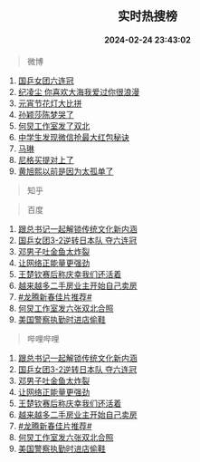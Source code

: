<div align="center"><h2>实时热搜榜</h2><h4>2024-02-24 23:43:02</h4></div>

> 微博  

1. [国乒女团六连冠](https://s.weibo.com/weibo?q=%23%E5%9B%BD%E4%B9%92%E5%A5%B3%E5%9B%A2%E5%85%AD%E8%BF%9E%E5%86%A0%23&t=31&band_rank=1&Refer=top)<br />
2. [纪凌尘 你喜欢大海我爱过你很浪漫](https://s.weibo.com/weibo?q=%E7%BA%AA%E5%87%8C%E5%B0%98%20%E4%BD%A0%E5%96%9C%E6%AC%A2%E5%A4%A7%E6%B5%B7%E6%88%91%E7%88%B1%E8%BF%87%E4%BD%A0%E5%BE%88%E6%B5%AA%E6%BC%AB&t=31&band_rank=2&Refer=top)<br />
3. [元宵节花灯大比拼](https://s.weibo.com/weibo?q=%23%E5%85%83%E5%AE%B5%E8%8A%82%E8%8A%B1%E7%81%AF%E5%A4%A7%E6%AF%94%E6%8B%BC%23&t=31&band_rank=3&Refer=top)<br />
4. [孙颖莎陈梦哭了](https://s.weibo.com/weibo?q=%23%E5%AD%99%E9%A2%96%E8%8E%8E%E9%99%88%E6%A2%A6%E5%93%AD%E4%BA%86%23&t=31&band_rank=4&Refer=top)<br />
5. [何炅工作室发了双北](https://s.weibo.com/weibo?q=%23%E4%BD%95%E7%82%85%E5%B7%A5%E4%BD%9C%E5%AE%A4%E5%8F%91%E4%BA%86%E5%8F%8C%E5%8C%97%23&t=31&band_rank=5&Refer=top)<br />
6. [中学生发现微信抢最大红包秘诀](https://s.weibo.com/weibo?q=%23%E4%B8%AD%E5%AD%A6%E7%94%9F%E5%8F%91%E7%8E%B0%E5%BE%AE%E4%BF%A1%E6%8A%A2%E6%9C%80%E5%A4%A7%E7%BA%A2%E5%8C%85%E7%A7%98%E8%AF%80%23&t=31&band_rank=6&Refer=top)<br />
7. [马琳](https://s.weibo.com/weibo?q=%E9%A9%AC%E7%90%B3&t=31&band_rank=7&Refer=top)<br />
8. [尼格买提对上了](https://s.weibo.com/weibo?q=%E5%B0%BC%E6%A0%BC%E4%B9%B0%E6%8F%90%E5%AF%B9%E4%B8%8A%E4%BA%86&t=31&band_rank=8&Refer=top)<br />
9. [黄旭熙以前是因为太孤单了](https://s.weibo.com/weibo?q=%23%E9%BB%84%E6%97%AD%E7%86%99%E4%BB%A5%E5%89%8D%E6%98%AF%E5%9B%A0%E4%B8%BA%E5%A4%AA%E5%AD%A4%E5%8D%95%E4%BA%86%23&t=31&band_rank=9&Refer=top)<br />

> 知乎  


> 百度  

1. [跟总书记一起解锁传统文化新内涵](https://www.baidu.com/s?wd=%E8%B7%9F%E6%80%BB%E4%B9%A6%E8%AE%B0%E4%B8%80%E8%B5%B7%E8%A7%A3%E9%94%81%E4%BC%A0%E7%BB%9F%E6%96%87%E5%8C%96%E6%96%B0%E5%86%85%E6%B6%B5&sa=fyb_news&rsv_dl=fyb_news)<br />
2. [国乒女团3-2逆转日本队 夺六连冠](https://www.baidu.com/s?wd=%E5%9B%BD%E4%B9%92%E5%A5%B3%E5%9B%A23-2%E9%80%86%E8%BD%AC%E6%97%A5%E6%9C%AC%E9%98%9F+%E5%A4%BA%E5%85%AD%E8%BF%9E%E5%86%A0&sa=fyb_news&rsv_dl=fyb_news)<br />
3. [邓男子吐金鱼太炸裂](https://www.baidu.com/s?wd=%E9%82%93%E7%94%B7%E5%AD%90%E5%90%90%E9%87%91%E9%B1%BC%E5%A4%AA%E7%82%B8%E8%A3%82&sa=fyb_news&rsv_dl=fyb_news)<br />
4. [让网络正能量更强劲](https://www.baidu.com/s?wd=%E8%AE%A9%E7%BD%91%E7%BB%9C%E6%AD%A3%E8%83%BD%E9%87%8F%E6%9B%B4%E5%BC%BA%E5%8A%B2&sa=fyb_news&rsv_dl=fyb_news)<br />
5. [王楚钦赛后称庆幸我们还活着](https://www.baidu.com/s?wd=%E7%8E%8B%E6%A5%9A%E9%92%A6%E8%B5%9B%E5%90%8E%E7%A7%B0%E5%BA%86%E5%B9%B8%E6%88%91%E4%BB%AC%E8%BF%98%E6%B4%BB%E7%9D%80&sa=fyb_news&rsv_dl=fyb_news)<br />
6. [越来越多二手房业主开始自己卖房](https://www.baidu.com/s?wd=%E8%B6%8A%E6%9D%A5%E8%B6%8A%E5%A4%9A%E4%BA%8C%E6%89%8B%E6%88%BF%E4%B8%9A%E4%B8%BB%E5%BC%80%E5%A7%8B%E8%87%AA%E5%B7%B1%E5%8D%96%E6%88%BF&sa=fyb_news&rsv_dl=fyb_news)<br />
7. [#龙腾新春佳片推荐#](https://www.baidu.com/s?wd=%23%E9%BE%99%E8%85%BE%E6%96%B0%E6%98%A5%E4%BD%B3%E7%89%87%E6%8E%A8%E8%8D%90%23&sa=fyb_news&rsv_dl=fyb_news)<br />
8. [何炅工作室发六张双北合照](https://www.baidu.com/s?wd=%E4%BD%95%E7%82%85%E5%B7%A5%E4%BD%9C%E5%AE%A4%E5%8F%91%E5%85%AD%E5%BC%A0%E5%8F%8C%E5%8C%97%E5%90%88%E7%85%A7&sa=fyb_news&rsv_dl=fyb_news)<br />
9. [美国警察执勤时进店偷鞋](https://www.baidu.com/s?wd=%E7%BE%8E%E5%9B%BD%E8%AD%A6%E5%AF%9F%E6%89%A7%E5%8B%A4%E6%97%B6%E8%BF%9B%E5%BA%97%E5%81%B7%E9%9E%8B&sa=fyb_news&rsv_dl=fyb_news)<br />

> 哔哩哔哩  

1. [跟总书记一起解锁传统文化新内涵](https://www.baidu.com/s?wd=%E8%B7%9F%E6%80%BB%E4%B9%A6%E8%AE%B0%E4%B8%80%E8%B5%B7%E8%A7%A3%E9%94%81%E4%BC%A0%E7%BB%9F%E6%96%87%E5%8C%96%E6%96%B0%E5%86%85%E6%B6%B5&sa=fyb_news&rsv_dl=fyb_news)<br />
2. [国乒女团3-2逆转日本队 夺六连冠](https://www.baidu.com/s?wd=%E5%9B%BD%E4%B9%92%E5%A5%B3%E5%9B%A23-2%E9%80%86%E8%BD%AC%E6%97%A5%E6%9C%AC%E9%98%9F+%E5%A4%BA%E5%85%AD%E8%BF%9E%E5%86%A0&sa=fyb_news&rsv_dl=fyb_news)<br />
3. [邓男子吐金鱼太炸裂](https://www.baidu.com/s?wd=%E9%82%93%E7%94%B7%E5%AD%90%E5%90%90%E9%87%91%E9%B1%BC%E5%A4%AA%E7%82%B8%E8%A3%82&sa=fyb_news&rsv_dl=fyb_news)<br />
4. [让网络正能量更强劲](https://www.baidu.com/s?wd=%E8%AE%A9%E7%BD%91%E7%BB%9C%E6%AD%A3%E8%83%BD%E9%87%8F%E6%9B%B4%E5%BC%BA%E5%8A%B2&sa=fyb_news&rsv_dl=fyb_news)<br />
5. [王楚钦赛后称庆幸我们还活着](https://www.baidu.com/s?wd=%E7%8E%8B%E6%A5%9A%E9%92%A6%E8%B5%9B%E5%90%8E%E7%A7%B0%E5%BA%86%E5%B9%B8%E6%88%91%E4%BB%AC%E8%BF%98%E6%B4%BB%E7%9D%80&sa=fyb_news&rsv_dl=fyb_news)<br />
6. [越来越多二手房业主开始自己卖房](https://www.baidu.com/s?wd=%E8%B6%8A%E6%9D%A5%E8%B6%8A%E5%A4%9A%E4%BA%8C%E6%89%8B%E6%88%BF%E4%B8%9A%E4%B8%BB%E5%BC%80%E5%A7%8B%E8%87%AA%E5%B7%B1%E5%8D%96%E6%88%BF&sa=fyb_news&rsv_dl=fyb_news)<br />
7. [#龙腾新春佳片推荐#](https://www.baidu.com/s?wd=%23%E9%BE%99%E8%85%BE%E6%96%B0%E6%98%A5%E4%BD%B3%E7%89%87%E6%8E%A8%E8%8D%90%23&sa=fyb_news&rsv_dl=fyb_news)<br />
8. [何炅工作室发六张双北合照](https://www.baidu.com/s?wd=%E4%BD%95%E7%82%85%E5%B7%A5%E4%BD%9C%E5%AE%A4%E5%8F%91%E5%85%AD%E5%BC%A0%E5%8F%8C%E5%8C%97%E5%90%88%E7%85%A7&sa=fyb_news&rsv_dl=fyb_news)<br />
9. [美国警察执勤时进店偷鞋](https://www.baidu.com/s?wd=%E7%BE%8E%E5%9B%BD%E8%AD%A6%E5%AF%9F%E6%89%A7%E5%8B%A4%E6%97%B6%E8%BF%9B%E5%BA%97%E5%81%B7%E9%9E%8B&sa=fyb_news&rsv_dl=fyb_news)<br />
